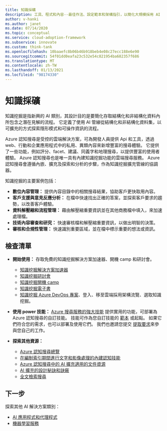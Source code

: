 ```yaml
---
title: 知識採礦
description: 工具、程式和內容--最佳作法、設定範本和架構指引，以簡化大規模採用 AI 和雲端原生實務的過程。
author: v-hanki
ms.author: janet
ms.date: 07/14/2020
ms.topic: conceptual
ms.service: cloud-adoption-framework
ms.subservice: innovate
ms.custom: think-tank
ms.openlocfilehash: 10baaefc8b06b46b918beb4e08c27ecc188e6e90
ms.sourcegitcommit: 54f01dd0eafa23c532e54c821954ba682357f686
ms.translationtype: MT
ms.contentlocale: zh-TW
ms.lasthandoff: 01/13/2021
ms.locfileid: "98174330"
---
```

# <a name="knowledge-mining"></a>知識採礦

知識挖掘是指新興的 AI 類別，其設計目的是要簡化存取結構化和非結構化資料內所包含之潛在見解的流程。 它定義了使用 AI 管線從結構化和非結構化資料集，以可擴充的方式探索隱形模式和可操作資訊的流程。

Azure 認知搜尋是受控的雲端解決方案，可為開發人員提供 Api 和工具，透過 web、行動和企業應用程式中的私用、異類內容來新增豐富的搜尋體驗。 它提供了一些功能，例如評分、facet、建議、同義字和地理搜尋，以提供豐富的使用者體驗。 Azure 認知搜尋也是唯一具有內建知識挖掘功能的雲端搜尋服務。 Azure 認知搜尋會遵循內嵌、擴充及探索和分析的步驟，作為知識挖掘擴充管線的協調器。

知識挖掘的主要案例包括：

- **數位內容管理：** 提供內容目錄中的相關搜尋結果，協助客戶更快取用內容。
- **客戶支援與意見反應分析：** 在檔中快速找出正確的答案，並探索客戶要求的趨勢，以改善客戶體驗。
- **資料解壓縮和流程管理：** 藉由解壓縮重要資訊並在其他商務檔中填入，來加速處理檔。
- **技術內容審查和研究：** 快速審核檔和解壓縮重要資訊，以做出明智的決策。
- **審核和合規性管理：** 快速識別重要區域，並在檔中標示重要的想法或資訊。

## <a name="checklist"></a>檢查清單

- **開始使用：** 存取免費的知識挖掘解決方案加速器、開機 camp 和研討會。

  - [知識挖掘解決方案加速器](https://github.com/Azure-Samples/azure-search-knowledge-mining)
  - [知識挖掘研討會](https://github.com/Azure-Samples/azure-search-knowledge-mining/tree/master/workshops)
  - [知識挖掘開機 camp](https://github.com/MicrosoftLearning/LearnAI-KnowledgeMiningBootcamp)
  - [知識挖掘電子書](https://azure.microsoft.com/resources/a-developers-guide-to-building-ai-driven-knowledge-mining-solutions/)
  - [知識挖掘 Azure DevOps 專案](https://azuredevopsdemogenerator.azurewebsites.net/?name=kmine)、登入、移至雲端採用架構流覽、選取知識挖掘。 

- **使用 power 技能：** [Azure 搜尋服務的強大技能](https://github.com/Azure-Samples/azure-search-power-skills) 提供實用的功能，可部署為 Azure 認知搜尋的自訂技能。 技能可作為您自訂技能的 [範本](https://github.com/Azure-Samples/azure-search-power-skills/blob/master/Template/HelloWorld/README.md) 或起點。 如果它們符合您的需求，也可以部署及使用它們。 我們也邀請您提交 [提取要求](https://github.com/Azure-Samples/azure-search-power-skills/compare)來參與您自己的工作。

- **探索其他資源：**

  - [Azure 認知搜尋總覽](/azure/search/search-what-is-azure-search)
  - [在編制索引期間進行文字和影像處理的內建認知技能](/azure/search/cognitive-search-predefined-skills)
  - [Azure 認知搜尋中的 AI 擴充適用的文件資源](/azure/search/cognitive-search-resources-documentation)
  - [AI 擴充的設計秘訣和訣竅](/azure/search/cognitive-search-concept-troubleshooting)
  - [全文檢索搜尋](/azure/search/search-lucene-query-architecture)

## <a name="next-steps"></a>下一步

探索其他 AI 解決方案類別：

- [AI 應用程式和代理程式](./ai-applications.md)
- [機器學習服務](./machine-learning.md)
